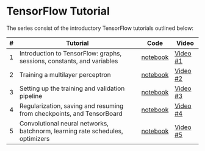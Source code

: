 # TensorFlow Tutorial

The series consist of the introductory TensorFlow tutorials outlined below:

| # | Tutorial                                                             | Code | Video            |
|-|------------------------------------------------------------------------|------|------------------|
|1| Introduction to TensorFlow: graphs, sessions, constants, and variables |[notebook](notebook/)| [Video #1](https://youtu.be/1KzJbIFnVTE) |
|2| Training a multilayer perceptron                                       |[notebook](notebook/)| [Video #2](https://youtu.be/b7ykcBzz9wo) |
|3| Setting up the training and validation pipeline                        |[notebook](notebook/)| [Video #3](https://youtu.be/l_ZvxKBToWs) |
|4| Regularization, saving and resuming from checkpoints, and TensorBoard  |[notebook](notebook/)| [Video #4](https://youtu.be/ni9FZtF_gLs) |
|5| Convolutional neural networks, batchnorm, learning rate schedules, optimizers|[notebook](notebook/)| [Video #5](https://youtu.be/ULX1nWPAJbM) |

